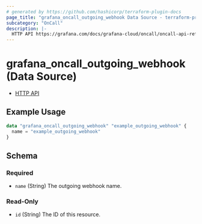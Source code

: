 ```yaml
---
# generated by https://github.com/hashicorp/terraform-plugin-docs
page_title: "grafana_oncall_outgoing_webhook Data Source - terraform-provider-grafana"
subcategory: "OnCall"
description: |-
  HTTP API https://grafana.com/docs/grafana-cloud/oncall/oncall-api-reference/outgoing_webhooks/
---
```


# grafana_oncall_outgoing_webhook (Data Source)

* [HTTP API](https://grafana.com/docs/grafana-cloud/oncall/oncall-api-reference/outgoing_webhooks/)

## Example Usage

```terraform
data "grafana_oncall_outgoing_webhook" "example_outgoing_webhook" {
  name = "example_outgoing_webhook"
}
```

<!-- schema generated by tfplugindocs -->
## Schema

### Required

- `name` (String) The outgoing webhook name.

### Read-Only

- `id` (String) The ID of this resource.


